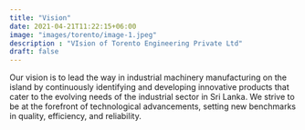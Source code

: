 ```yaml
---
title: "Vision"
date: 2021-04-21T11:22:15+06:00
image: "images/torento/image-1.jpeg"
description : "VIsion of Torento Engineering Private Ltd"
draft: false
---
```


Our vision is to lead the way in industrial machinery manufacturing on the island by continuously identifying and developing innovative products that cater to the evolving needs of the industrial sector in Sri Lanka. We strive to be at the forefront of technological advancements, setting new benchmarks in quality, efficiency, and reliability.

